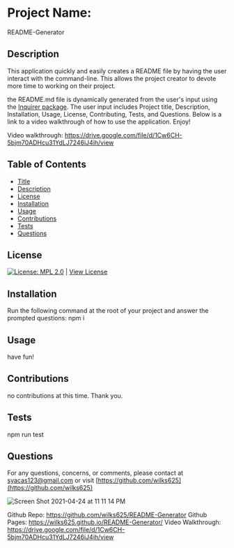 
# Project Name:
README-Generator

## Description
This application quickly and easily creates a README file by having the user interact with the command-line. This allows the project creator to devote more time to working on their project.

the README.md file is dynamically generated from the user's input using the [Inquirer package](https://www.npmjs.com/package/inquirer). The user input includes Project title, Description, Installation, Usage, License, Contributing, Tests, and Questions. Below is a link to a video walkthrough of how to use the application. Enjoy!

Video walkthrough: https://drive.google.com/file/d/1Cw6CH-5bjm70ADHcu31YdLJ7246iJ4ih/view

## Table of Contents
- [Title](#Project-Name)
- [Description](#Description)
- [License](#License)
- [Installation](#Installation)
- [Usage](#Usage)
- [Contributions](#Contributions)
- [Tests](#Tests)
- [Questions](#Questions)

## License
[![License: MPL 2.0](https://img.shields.io/badge/License-MPL%202.0-brightgreen.svg)](https://opensource.org/licenses/MPL-2.0) | [View License](https://opensource.org/licenses/MPL-2.0)

## Installation 
Run the following command at the root of your project and answer the prompted questions:
npm i

## Usage
have fun!

## Contributions
no contributions at this time. Thank you.

## Tests
npm run test

## Questions
For any questions, concerns, or comments, please contact at syacas123@gmail.com or visit [https://github.com/wilks625](https://github.com/wilks625)

![Screen Shot 2021-04-24 at 11 11 14 PM](https://user-images.githubusercontent.com/76915726/115979813-156a7180-a556-11eb-89a5-e10f4153f354.png)


Github Repo: https://github.com/wilks625/README-Generator
Github Pages: https://wilks625.github.io/README-Generator/
Video Walkthrough: https://drive.google.com/file/d/1Cw6CH-5bjm70ADHcu31YdLJ7246iJ4ih/view

